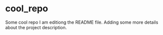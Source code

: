# cool_repo
Some cool repo
I am editiong the README file. Adding some more details about the project description.
